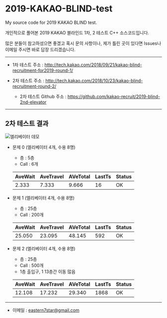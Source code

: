 # 2019-KAKAO-BLIND-test
My source code for 2019 KAKAO BLIND test.

개인적으로 풀어본 2019 KAKAO 블라인드 1차, 2 테스트 C++ 소스코드입니다.

많은 분들이 참고하셨으면 좋겠고 혹시 문의 사항이나, 제가 틀린 곳이 있다면 Issues나 이메일 주시면 바로 답장 드리겠습니다.

---

* 1차 테스트 주소 : http://tech.kakao.com/2018/09/21/kakao-blind-recruitment-for2019-round-1/

* 2차 테스트 주소 : http://tech.kakao.com/2018/10/23/kakao-blind-recruitment-round-2/
  * 2차 테스트 Github 주소 : https://github.com/kakao-recruit/2019-blind-2nd-elevator

---
## 2차 테스트 결과
![엘리베이터 데모](https://github.com/Tamuel/2019-KAKAO-BLIND-test/blob/master/2%EC%B0%A8/2nd.gif)

* 문제 0 (엘리베이터 4개, 수용 8명)
  * 층 : 5층
  * Call : 6개

  |AveWait|AveTravel|AVeTotal|LastTs|Status|
  |-------|---------|--------|------|------|
  |2.333|7.333|9.666|16|OK|
  
* 문제 1 (엘리베이터 4개, 수용 8명)
  * 층 : 25층
  * Call : 200개

  |AveWait|AveTravel|AVeTotal|LastTs|Status|
  |-------|---------|--------|------|------|
  |25.050|23.095|48.145|592|OK|
  
* 문제 2 (엘리베이터 4개, 수용 8명)
  * 층 : 25층
  * Call : 500개
  * 1층 출입구, 1 13층간 이동 많음

  |AveWait|AveTravel|AVeTotal|LastTs|Status|
  |-------|---------|--------|------|------|
  |12.108|17.232|29.340|1868|OK|
  
---

* 이메일 : eastern7star@gmail.com
